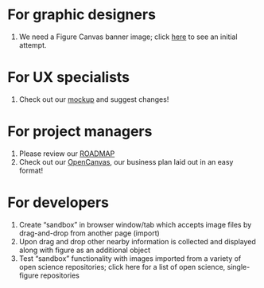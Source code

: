 # For graphic designers

1. We need a Figure Canvas banner image; click [here](img/figure_canvas_thumb_clean.png) to see an initial attempt.

# For UX specialists

1. Check out our [mockup](img/fig-can-mockup.png) and suggest changes!

# For project managers

1. Please review our [ROADMAP](ROADMAP.md)
2. Check out our [OpenCanvas](img/fig_can_OC.png), our business plan laid out in an easy format!

# For developers

1. Create “sandbox” in browser window/tab which accepts image files by drag-and-drop from another page (import)
2. Upon drag and drop other nearby information is collected and displayed along with figure as an additional object
3. Test “sandbox” functionality with images imported from a variety of open science repositories; click here for a list of open science, single-figure repositories
